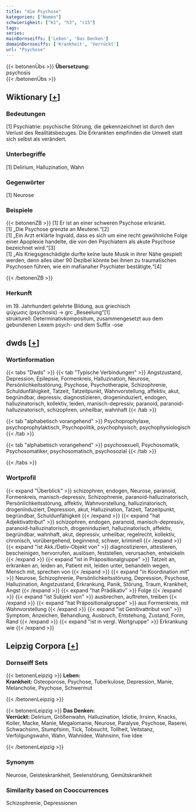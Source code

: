 ```yaml
---
title: "die Psychose"
kategorien: ["Nomen"]
schwierigkeit: ["k1", "h3", "r15"]
tags:
series:
mainDornseiffs: ['Leben', 'Das Denken']
domainDornseiffs: ['Krankheit', 'Verrückt']
url: "Psychose"
---
```


{{< betonenÜbs >}}
**Übersetzung:**  
psychosis  
{{< /betonenÜbs >}}

## Wiktionary [[+](https://de.wiktionary.org/wiki/Psychose)]

### Bedeutungen
[1] Psychiatrie: psychische Störung, die gekennzeichnet ist durch den Verlust des Realitätsbezuges. Die Erkrankten empfinden die Umwelt statt sich selbst als verändert.  

### Unterbegriffe
[1] Delirium, Halluzination, Wahn  

### Gegenwörter
[1] Neurose  

### Beispiele
{{< betonenZB >}}
[1] Er ist an einer schweren Psychose erkrankt.  
[1] „Die Psychose grenzte an Meuterei.“[2]  
[1] „Ein Arzt erklärte Ingvald, dass es sich um eine recht gewöhnliche Folge einer Apoplexie handelte, die von den Psychiatern als akute Psychose bezeichnet wird.“[3]  
[1] „Als Kriegsgeschädigte durfte keine laute Musik in ihrer Nähe gespielt werden, denn alles über 90 Dezibel könnte bei ihnen zu traumatischen Psychosen führen, wie ein mafianaher Psychiater bestätigte.“[4]  

{{< /betonenZB >}}
### Herkunft
im 19. Jahrhundert gelehrte Bildung, aus griechisch ψύχωσις (psychosis) → grc „Beseelung“[1]  
strukturell: Determinativkompositum, zusammengesetzt aus dem gebundenen Lexem psych- und dem Suffix -ose  



## dwds [[+](https://www.dwds.de/wb/Psychose)]

### Wortinformation
{{< tabs "Dwds" >}}
{{< tab "Typische Verbindungen" >}}
Angstzustand, Depression, Epilepsie, Formenkreis, Halluzination, Neurose, Persönlichkeitsstörung, Psychose, Psychotherapie, Schizophrenie, Schuldunfähigkeit, Tatzeit, Tatzeitpunkt, Wahnvorstellung, affektiv, akut, begründbar, depressiv, diagnostizieren, drogeninduziert, endogen, halluzinatorisch, kollektiv, leiden, manisch-depressiv, paranoid, paranoid-halluzinatorisch, schizophren, unheilbar, wahnhaft
{{< /tab >}}

{{< tab "alphabetisch vorangehend" >}}
Psychoprophylaxe, psychoprophylaktisch, Psychopolitik, psychophysisch, psychophysiologisch
{{< /tab >}}

{{< tab "alphabetisch vorangehend" >}}
psychosexuell, Psychosomatik, Psychosomatiker, psychosomatisch, psychosozial
{{< /tab >}}

{{< /tabs >}}

### Wortprofil
{{< expand "Überblick" >}} schizophren, endogen, Neurose, paranoid, Formenkreis, manisch-depressiv, Schizophrenie, paranoid-halluzinatorisch, Persönlichkeitsstörung, affektiv, Wahnvorstellung, halluzinatorisch, drogeninduziert, Depression, akut, Halluzination, Tatzeit, Tatzeitpunkt, begründbar, Schuldunfähigkeit {{< /expand >}}
{{< expand "hat Adjektivattribut" >}} schizophren, endogen, paranoid, manisch-depressiv, paranoid-halluzinatorisch, drogeninduziert, halluzinatorisch, affektiv, begründbar, wahnhaft, akut, depressiv, unheilbar, regelrecht, kollektiv, chronisch, vorübergehend, beginnend, schwer, kriminell {{< /expand >}}
{{< expand "ist Akk./Dativ-Objekt von" >}} diagnostizieren, attestieren, bescheinigen, hervorrufen, auslösen, feststellen, verursachen, entwickeln {{< /expand >}}
{{< expand "ist in Präpositionalgruppe" >}} Tatzeit an, erkranken an, leiden an, Patient mit, leiden unter, behandeln wegen, Mensch mit, sprechen von {{< /expand >}}
{{< expand "in Koordination mit" >}} Neurose, Schizophrenie, Persönlichkeitsstörung, Depression, Psychose, Halluzination, Angstzustand, Erkrankung, Panik, Störung, Traum, Krankheit, Angst {{< /expand >}}
{{< expand "hat Prädikativ" >}} Folge {{< /expand >}}
{{< expand "ist Subjekt von" >}} ausbrechen, auftreten, treiben {{< /expand >}}
{{< expand "hat Präpositionalgruppe" >}} aus Formenkreis, mit Wahnvorstellung {{< /expand >}}
{{< expand "ist Genitivattribut von" >}} Symptom, Anzeichen, Behandlung, Ausbruch, Entstehung, Zustand, Form, Rand {{< /expand >}}
{{< expand "ist in vergl. Wortgruppe" >}} Erkrankung wie {{< /expand >}}

## Leipzig Corpora [[+](https://corpora.uni-leipzig.de/en/res?word=Psychose&corpusId=deu_newscrawl-public_2018)]

### Dornseiff Sets
{{< betonenLeipzig >}}
**Leben:**  
**Krankheit:** Osteoporose, Psychose, Tuberkulose, Depression, Manie, Melancholie, Psychose, Schwermut  

{{< /betonenLeipzig >}}


{{< betonenLeipzig >}}
**Das Denken:**  
**Verrückt:** Delirium, Größenwahn, Halluzination, Idiotie, Irrsinn, Knacks, Koller, Macke, Manie, Megalomanie, Neurose, Paralyse, Psychose, Raserei, Schwachsinn, Stumpfsinn, Tick, Tobsucht, Tollheit, Veitstanz, Verfolgungswahn, Wahn, Wahnidee, Wahnsinn, fixe Idee  

{{< /betonenLeipzig >}}

### Synonym
Neurose, Geisteskrankheit, Seelenstörung, Gemütskrankheit


### Similarity based on Cooccurrences
Schizophrenie, Depressionen

